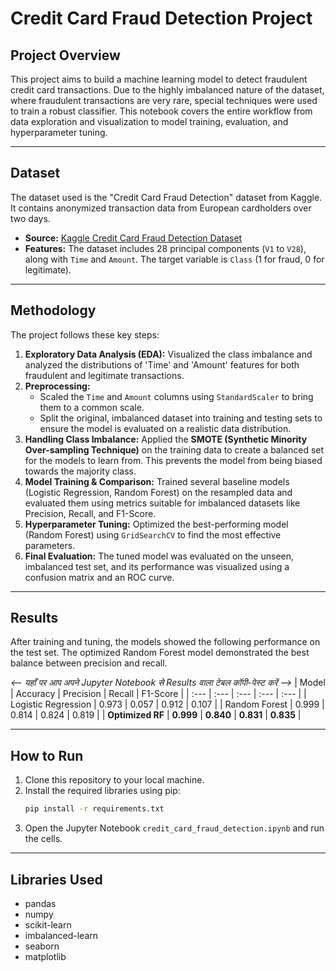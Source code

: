 # Credit Card Fraud Detection Project

## Project Overview
This project aims to build a machine learning model to detect fraudulent credit card transactions. Due to the highly imbalanced nature of the dataset, where fraudulent transactions are very rare, special techniques were used to train a robust classifier. This notebook covers the entire workflow from data exploration and visualization to model training, evaluation, and hyperparameter tuning.

---

## Dataset
The dataset used is the "Credit Card Fraud Detection" dataset from Kaggle. It contains anonymized transaction data from European cardholders over two days.

- **Source:** [Kaggle Credit Card Fraud Detection Dataset](https://www.kaggle.com/datasets/mlg-ulb/credit-card-fraud-detection)
- **Features:** The dataset includes 28 principal components (`V1` to `V28`), along with `Time` and `Amount`. The target variable is `Class` (1 for fraud, 0 for legitimate).

---

## Methodology
The project follows these key steps:
1.  **Exploratory Data Analysis (EDA):** Visualized the class imbalance and analyzed the distributions of 'Time' and 'Amount' features for both fraudulent and legitimate transactions.
2.  **Preprocessing:**
    - Scaled the `Time` and `Amount` columns using `StandardScaler` to bring them to a common scale.
    - Split the original, imbalanced dataset into training and testing sets to ensure the model is evaluated on a realistic data distribution.
3.  **Handling Class Imbalance:** Applied the **SMOTE (Synthetic Minority Over-sampling Technique)** on the training data to create a balanced set for the models to learn from. This prevents the model from being biased towards the majority class.
4.  **Model Training & Comparison:** Trained several baseline models (Logistic Regression, Random Forest) on the resampled data and evaluated them using metrics suitable for imbalanced datasets like Precision, Recall, and F1-Score.
5.  **Hyperparameter Tuning:** Optimized the best-performing model (Random Forest) using `GridSearchCV` to find the most effective parameters.
6.  **Final Evaluation:** The tuned model was evaluated on the unseen, imbalanced test set, and its performance was visualized using a confusion matrix and an ROC curve.

---

## Results
After training and tuning, the models showed the following performance on the test set. The optimized Random Forest model demonstrated the best balance between precision and recall.

*<-- यहाँ पर आप अपने Jupyter Notebook से Results वाला टेबल कॉपी-पेस्ट करें -->*
| Model | Accuracy | Precision | Recall | F1-Score |
| :--- | :--- | :--- | :--- | :--- |
| Logistic Regression | 0.973 | 0.057 | 0.912 | 0.107 |
| Random Forest | 0.999 | 0.814 | 0.824 | 0.819 |
| **Optimized RF** | **0.999** | **0.840** | **0.831** | **0.835** |



---

## How to Run
1.  Clone this repository to your local machine.
2.  Install the required libraries using pip:
    ```bash
    pip install -r requirements.txt
    ```
3.  Open the Jupyter Notebook `credit_card_fraud_detection.ipynb` and run the cells.

---

## Libraries Used
- pandas
- numpy
- scikit-learn
- imbalanced-learn
- seaborn
- matplotlib